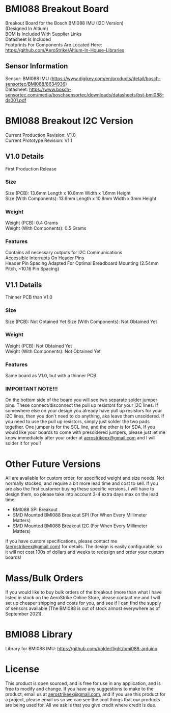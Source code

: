 # BMI088 Breakout Board
Breakout Board for the Bosch BMI088 IMU (I2C Version)   
(Designed In Altium)  
BOM Is Included With Supplier Links  
Datasheet Is Included   
Footprints For Components Are Located Here: https://github.com/AeroStrike/Altium-In-House-Libraries   
## Sensor Information  
Sensor: BMI088 IMU (https://www.digikey.com/en/products/detail/bosch-sensortec/BMI088/8634936)  
Datasheet: https://www.bosch-sensortec.com/media/boschsensortec/downloads/datasheets/bst-bmi088-ds001.pdf  
# BMI088 Breakout I2C Version
Current Production Revision: V1.0  
Current Prototype Revision: V1.1
## V1.0 Details 
First Production Release   
### Size 
Size (PCB): 13.6mm Length x 10.8mm Width x 1.6mm Height  
Size (With Components): 13.6mm Length x 10.8mm Width x 3mm Height
### Weight 
Weight (PCB): 0.4 Grams  
Weight (With Components): 0.5 Grams 
### Features 
Contains all necessary outputs for I2C Communications  
Accessible Interrupts On Header Pins  
Header Pin Spacing Adapted For Optimal Breadboard Mounting (2.54mm Pitch, ~10.16 Pin Spacing)  
## V1.1 Details 
Thinner PCB than V1.0   
### Size 
Size (PCB): Not Obtained Yet 
Size (With Components): Not Obtained Yet   
### Weight 
Weight (PCB): Not Obtained Yet   
Weight (With Components): Not Obtained Yet   
### Features 
Same board as V1.0, but with a thinner PCB.
### IMPORTANT NOTE!!!
On the bottom side of the board you will see two separate solder jumper pins. These connect/disconnect the pull up resistors for your I2C lines. If somewhere else on your design you already have pull up resistors for your I2C lines, then you don´t need to do anything, aka leave them unsoldered. If you need to use the pull up resistors, simply just solder the two pads together. One jumper is for the SCL line, and the other is for SDA. If you would like your boards to come with presoldered jumpers, please just let me know immediately after your order at aerostrikeex@gmail.com and I will solder it for you!!
# Other Future Versions
All are available for custom order, for specificed weight and size needs. Not normally stocked, and require a bit more lead time and cost to sell. If you are also the first customer buying these specific versions, I will have to design them, so please take into account 3-4 extra days max on the lead time: 
- BMI088 SPI Breakout 
- SMD Mounted BMI088 Breakout SPI (For When Every Millimeter Matters) 
- SMD Mounted BMI088 Breakout I2C (For When Every Millimeter Matters)   

If you have custom specifications, please contact me (aerostrikeex@gmail.com) for details. The design is easily configurable, so it will not cost 100s of dollars and weeks to redesign and order your custom boards!   

# Mass/Bulk Orders
If you would like to buy bulk orders of the breakout (more than what I have listed in stock on the AeroStrike Online Store, please contact me and I will set up cheaper shipping and costs for you, and see if I can find the supply of sensors available (The BMI088 is out of stock almost everywhere as of September 2021). 
# BMI088 Library
Library for BMI088 IMU:
https://github.com/bolderflight/bmi088-arduino 
# License
This product is open sourced, and is free for use in any application, and is free to modify and change. If you have any suggestions to make to the product, email us at aerostrikeex@gmail.com, and if you use this product for a project, please email us so we can see the cool things that our products are being used for. All we ask is that you give credit where credit is due.
